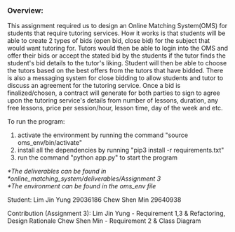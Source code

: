 ### Overview:
This assignment required us to design an Online Matching System(OMS) for students that require tutoring services. How it works is that students will be able to create 2 types of bids (open bid, close bid) for the subject that would want tutoring for. Tutors would then be able to login into the OMS and offer their bids or accept the stated bid by the students if the tutor finds the student's bid details to the tutor's liking. Student will then be able to choose the tutors based on the best offers from the tutors that have bidded. There is also a messaging system for close bidding to allow students and tutor to discuss an agreement for the tutoring service. Once a bid is finalized/chosen, a contract will generate for both parties to sign to agree upon the tutoring service's details from number of lessons, duration, any free lessons, price per session/hour, lesson time, day of the week and etc.

To run the program:
1. activate the environment by running the command "source oms_env/bin/activate"
2. install all the dependencies by running "pip3 install -r requirements.txt"
3. run the command "python app.py" to start the program

_*The deliverables can be found in *online_matching_system/deliverables/Assignment 3_ <br>
_*The environment can be found in the oms_env file_

Student:
Lim Jin Yung 29036186
Chew Shen Min 29640938

Contribution (Assignment 3):
Lim Jin Yung - Requirement 1,3 & Refactoring, Design Rationale
Chew Shen Min - Requirement 2 & Class Diagram

